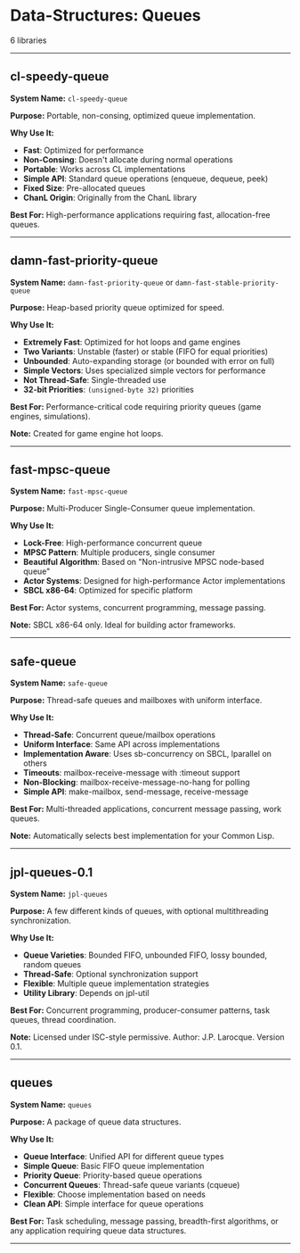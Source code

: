 # Data-Structures: Queues

6 libraries

---

## cl-speedy-queue

**System Name:** `cl-speedy-queue`

**Purpose:** Portable, non-consing, optimized queue implementation.

**Why Use It:**
- **Fast**: Optimized for performance
- **Non-Consing**: Doesn't allocate during normal operations
- **Portable**: Works across CL implementations
- **Simple API**: Standard queue operations (enqueue, dequeue, peek)
- **Fixed Size**: Pre-allocated queues
- **ChanL Origin**: Originally from the ChanL library

**Best For:** High-performance applications requiring fast, allocation-free queues.

---


## damn-fast-priority-queue

**System Name:** `damn-fast-priority-queue` or `damn-fast-stable-priority-queue`

**Purpose:** Heap-based priority queue optimized for speed.

**Why Use It:**
- **Extremely Fast**: Optimized for hot loops and game engines
- **Two Variants**: Unstable (faster) or stable (FIFO for equal priorities)
- **Unbounded**: Auto-expanding storage (or bounded with error on full)
- **Simple Vectors**: Uses specialized simple vectors for performance
- **Not Thread-Safe**: Single-threaded use
- **32-bit Priorities**: `(unsigned-byte 32)` priorities

**Best For:** Performance-critical code requiring priority queues (game engines, simulations).

**Note:** Created for game engine hot loops.

---


## fast-mpsc-queue

**System Name:** `fast-mpsc-queue`

**Purpose:** Multi-Producer Single-Consumer queue implementation.

**Why Use It:**
- **Lock-Free**: High-performance concurrent queue
- **MPSC Pattern**: Multiple producers, single consumer
- **Beautiful Algorithm**: Based on "Non-intrusive MPSC node-based queue"
- **Actor Systems**: Designed for high-performance Actor implementations
- **SBCL x86-64**: Optimized for specific platform

**Best For:** Actor systems, concurrent programming, message passing.

**Note:** SBCL x86-64 only. Ideal for building actor frameworks.

---


## safe-queue

**System Name:** `safe-queue`

**Purpose:** Thread-safe queues and mailboxes with uniform interface.

**Why Use It:**
- **Thread-Safe**: Concurrent queue/mailbox operations
- **Uniform Interface**: Same API across implementations
- **Implementation Aware**: Uses sb-concurrency on SBCL, lparallel on others
- **Timeouts**: mailbox-receive-message with :timeout support
- **Non-Blocking**: mailbox-receive-message-no-hang for polling
- **Simple API**: make-mailbox, send-message, receive-message

**Best For:** Multi-threaded applications, concurrent message passing, work queues.

**Note:** Automatically selects best implementation for your Common Lisp.

---


## jpl-queues-0.1

**System Name:** `jpl-queues`

**Purpose:** A few different kinds of queues, with optional multithreading synchronization.

**Why Use It:**
- **Queue Varieties**: Bounded FIFO, unbounded FIFO, lossy bounded, random queues
- **Thread-Safe**: Optional synchronization support
- **Flexible**: Multiple queue implementation strategies
- **Utility Library**: Depends on jpl-util

**Best For:** Concurrent programming, producer-consumer patterns, task queues, thread coordination.

**Note:** Licensed under ISC-style permissive. Author: J.P. Larocque. Version 0.1.

---


## queues

**System Name:** `queues`

**Purpose:** A package of queue data structures.

**Why Use It:**
- **Queue Interface**: Unified API for different queue types
- **Simple Queue**: Basic FIFO queue implementation
- **Priority Queue**: Priority-based queue operations
- **Concurrent Queues**: Thread-safe queue variants (cqueue)
- **Flexible**: Choose implementation based on needs
- **Clean API**: Simple interface for queue operations

**Best For:** Task scheduling, message passing, breadth-first algorithms, or any application requiring queue data structures.

---


